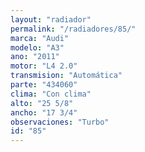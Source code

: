 ```yaml
---
layout: "radiador"
permalink: "/radiadores/85/"
marca: "Audi"
modelo: "A3"
ano: "2011"
motor: "L4 2.0"
transmision: "Automática"
parte: "434060"
clima: "Con clima"
alto: "25 5/8"
ancho: "17 3/4"
observaciones: "Turbo"
id: "85"
---
```


